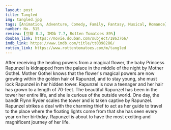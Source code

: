 ```yaml
---
layout: post 
title: Tangled
img: tangled.jpg
tags: [Animation, Adventure, Comedy, Family, Fantasy, Musical, Romance]
number: No. 515
review: [豆瓣 8.2, IMDb 7.7, Rotten Tomatoes 89%]
douban_link: https://movie.douban.com/subject/1863766/
imdb_link: https://www.imdb.com/title/tt0398286/
rotten_link: https://www.rottentomatoes.com/m/tangled
---
```


After receiving the healing powers from a magical flower, the baby Princess Rapunzel is kidnapped from the palace in the middle of the night by Mother Gothel. Mother Gothel knows that the flower's magical powers are now growing within the golden hair of Rapunzel, and to stay young, she must lock Rapunzel in her hidden tower. Rapunzel is now a teenager and her hair has grown to a length of 70-feet. The beautiful Rapunzel has been in the tower her entire life, and she is curious of the outside world. One day, the bandit Flynn Ryder scales the tower and is taken captive by Rapunzel. Rapunzel strikes a deal with the charming thief to act as her guide to travel to the place where the floating lights come from that she has seen every year on her birthday. Rapunzel is about to have the most exciting and magnificent journey of her life.